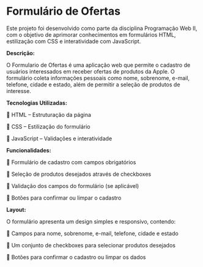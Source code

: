 # Formulário de Ofertas
Este projeto foi desenvolvido como parte da disciplina Programação Web II, com o objetivo de aprimorar conhecimentos em formulários HTML, estilização com CSS e interatividade com JavaScript.

**Descrição:**

O Formulario de Ofertas é uma aplicação web que permite o cadastro de usuários interessados em receber ofertas de produtos da Apple. O formulário coleta informações pessoais como nome, sobrenome, e-mail, telefone, cidade e estado, além de permitir a seleção de produtos de interesse.

**Tecnologias Utilizadas:**

🔹 HTML – Estruturação da página

🔹 CSS – Estilização do formulário

🔹 JavaScript – Validações e interatividade
  
**Funcionalidades:**

🔹 Formulário de cadastro com campos obrigatórios

🔹 Seleção de produtos desejados através de checkboxes

🔹 Validação dos campos do formulário (se aplicável)

🔹 Botões para confirmar ou limpar o cadastro

**Layout:**

O formulário apresenta um design simples e responsivo, contendo:

🔹 Campos para nome, sobrenome, e-mail, telefone, cidade e estado

🔹 Um conjunto de checkboxes para selecionar produtos desejados

🔹 Botões para confirmar o cadastro ou limpar os dados
